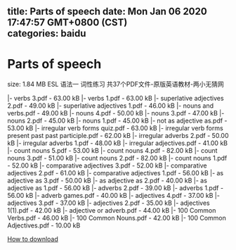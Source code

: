 
title: Parts of speech
date: Mon Jan 06 2020 17:47:57 GMT+0800 (CST)    
categories: baidu
---

# Parts of speech
size: 1.84 MB
 ESL 语法一 词性练习 共37个PDF文件-原版英语教材-两小无猜网
 
|- verbs 3.pdf - 63.00 kB
|- verbs 1.pdf - 63.00 kB
|- superlative adjectives 2.pdf - 49.00 kB
|- superlative adjectives 1.pdf - 46.00 kB
|- nouns and verbs.pdf - 49.00 kB
|- nouns 4.pdf - 50.00 kB
|- nouns 3.pdf - 47.00 kB
|- nouns 2.pdf - 45.00 kB
|- nouns 1.pdf - 45.00 kB
|- not as adjective as.pdf - 53.00 kB
|- irregular verb forms quiz.pdf - 63.00 kB
|- irregular verb forms present past past participle.pdf - 62.00 kB
|- irregular adverbs 2.pdf - 50.00 kB
|- irregular adverbs 1.pdf - 48.00 kB
|- irregular adjectives.pdf - 41.00 kB
|- count nouns 5.pdf - 53.00 kB
|- count nouns 4.pdf - 82.00 kB
|- count nouns 3.pdf - 51.00 kB
|- count nouns 2.pdf - 82.00 kB
|- count nouns 1.pdf - 52.00 kB
|- comparative adjectives 3.pdf - 52.00 kB
|- comparative adjectives 2.pdf - 61.00 kB
|- comparative adjectives 1.pdf - 56.00 kB
|- as adjective as 3.pdf - 50.00 kB
|- as adjective as 2.pdf - 40.00 kB
|- as adjective as 1.pdf - 56.00 kB
|- adverbs 2.pdf - 39.00 kB
|- adverbs 1.pdf - 56.00 kB
|- adverb games.pdf - 40.00 kB
|- adjectives 4.pdf - 37.00 kB
|- adjectives 3.pdf - 37.00 kB
|- adjectives 2.pdf - 35.00 kB
|- adjectives 1(1).pdf - 42.00 kB
|- adjective or adverb.pdf - 44.00 kB
|- 100 Common Verbs.pdf - 46.00 kB
|- 100 Common Nouns.pdf - 42.00 kB
|- 100 Common Adjectives.pdf - 10.00 kB

[How to download](https://bpcam.bemobtrk.com/go/2ceec3aa-1ca2-46d6-b9ff-aaa5c184517c?jno=4513)